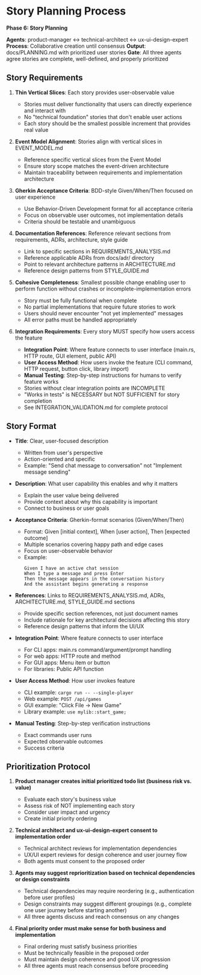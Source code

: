 # Story Planning Process

**Phase 6: Story Planning**

**Agents**: product-manager ↔ technical-architect ↔ ux-ui-design-expert
**Process**: Collaborative creation until consensus
**Output**: docs/PLANNING.md with prioritized user stories
**Gate**: All three agents agree stories are complete, well-defined, and properly prioritized

## Story Requirements

1. **Thin Vertical Slices**: Each story provides user-observable value
   - Stories must deliver functionality that users can directly experience and interact with
   - No "technical foundation" stories that don't enable user actions
   - Each story should be the smallest possible increment that provides real value

2. **Event Model Alignment**: Stories align with vertical slices in EVENT_MODEL.md
   - Reference specific vertical slices from the Event Model
   - Ensure story scope matches the event-driven architecture
   - Maintain traceability between requirements and implementation architecture

3. **Gherkin Acceptance Criteria**: BDD-style Given/When/Then focused on user experience
   - Use Behavior-Driven Development format for all acceptance criteria
   - Focus on observable user outcomes, not implementation details
   - Criteria should be testable and unambiguous

4. **Documentation References**: Reference relevant sections from requirements, ADRs, architecture, style guide
   - Link to specific sections in REQUIREMENTS_ANALYSIS.md
   - Reference applicable ADRs from docs/adr/ directory
   - Point to relevant architecture patterns in ARCHITECTURE.md
   - Reference design patterns from STYLE_GUIDE.md

5. **Cohesive Completeness**: Smallest possible change enabling user to perform function without crashes or incomplete-implementation errors
   - Story must be fully functional when complete
   - No partial implementations that require future stories to work
   - Users should never encounter "not yet implemented" messages
   - All error paths must be handled appropriately

6. **Integration Requirements**: Every story MUST specify how users access the feature
   - **Integration Point**: Where feature connects to user interface (main.rs, HTTP route, GUI element, public API)
   - **User Access Method**: How users invoke the feature (CLI command, HTTP request, button click, library import)
   - **Manual Testing**: Step-by-step instructions for humans to verify feature works
   - Stories without clear integration points are INCOMPLETE
   - "Works in tests" is NECESSARY but NOT SUFFICIENT for story completion
   - See INTEGRATION_VALIDATION.md for complete protocol

## Story Format

- **Title**: Clear, user-focused description
  - Written from user's perspective
  - Action-oriented and specific
  - Example: "Send chat message to conversation" not "Implement message sending"

- **Description**: What user capability this enables and why it matters
  - Explain the user value being delivered
  - Provide context about why this capability is important
  - Connect to business or user goals

- **Acceptance Criteria**: Gherkin-format scenarios (Given/When/Then)
  - Format: Given [initial context], When [user action], Then [expected outcome]
  - Multiple scenarios covering happy path and edge cases
  - Focus on user-observable behavior
  - Example:
    ```gherkin
    Given I have an active chat session
    When I type a message and press Enter
    Then the message appears in the conversation history
    And the assistant begins generating a response
    ```

- **References**: Links to REQUIREMENTS_ANALYSIS.md, ADRs, ARCHITECTURE.md, STYLE_GUIDE.md sections
  - Provide specific section references, not just document names
  - Include rationale for key architectural decisions affecting this story
  - Reference design patterns that inform the UI/UX

- **Integration Point**: Where feature connects to user interface
  - For CLI apps: main.rs command/argument/prompt handling
  - For web apps: HTTP route and method
  - For GUI apps: Menu item or button
  - For libraries: Public API function

- **User Access Method**: How user invokes feature
  - CLI example: `cargo run -- --single-player`
  - Web example: `POST /api/games`
  - GUI example: "Click File → New Game"
  - Library example: `use mylib::start_game;`

- **Manual Testing**: Step-by-step verification instructions
  - Exact commands user runs
  - Expected observable outcomes
  - Success criteria

## Prioritization Protocol

1. **Product manager creates initial prioritized todo list (business risk vs. value)**
   - Evaluate each story's business value
   - Assess risk of NOT implementing each story
   - Consider user impact and urgency
   - Create initial priority ordering

2. **Technical architect and ux-ui-design-expert consent to implementation order**
   - Technical architect reviews for implementation dependencies
   - UX/UI expert reviews for design coherence and user journey flow
   - Both agents must consent to the proposed order

3. **Agents may suggest reprioritization based on technical dependencies or design constraints**
   - Technical dependencies may require reordering (e.g., authentication before user profiles)
   - Design constraints may suggest different groupings (e.g., complete one user journey before starting another)
   - All three agents discuss and reach consensus on any changes

4. **Final priority order must make sense for both business and implementation**
   - Final ordering must satisfy business priorities
   - Must be technically feasible in the proposed order
   - Must maintain design coherence and good UX progression
   - All three agents must reach consensus before proceeding
